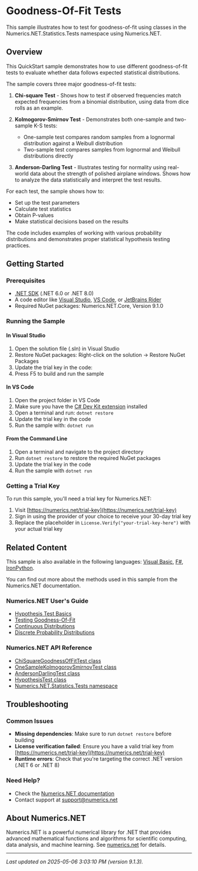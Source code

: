 # Goodness-Of-Fit Tests

This sample illustrates how to test for goodness-of-fit using classes in the Numerics.NET.Statistics.Tests namespace using Numerics.NET.

## Overview

This QuickStart sample demonstrates how to use different goodness-of-fit tests to evaluate whether data follows
expected statistical distributions.

The sample covers three major goodness-of-fit tests:

1. **Chi-square Test** - Shows how to test if observed frequencies match expected frequencies from a
binomial distribution, using data from dice rolls as an example.

2. **Kolmogorov-Smirnov Test** - Demonstrates both one-sample and two-sample K-S tests:
   - One-sample test compares random samples from a lognormal distribution against a Weibull
     distribution
   - Two-sample test compares samples from lognormal and Weibull distributions directly

3. **Anderson-Darling Test** - Illustrates testing for normality using real-world data about the
strength of polished airplane windows. Shows how to analyze the data statistically and interpret
the test results.

For each test, the sample shows how to:
- Set up the test parameters
- Calculate test statistics
- Obtain P-values
- Make statistical decisions based on the results

The code includes examples of working with various probability distributions and demonstrates proper
statistical hypothesis testing practices.


## Getting Started

### Prerequisites

- [.NET SDK](https://dotnet.microsoft.com/download) (.NET 6.0 or .NET 8.0)
- A code editor like [Visual Studio](https://visualstudio.microsoft.com/), [VS Code](https://code.visualstudio.com/), or [JetBrains Rider](https://www.jetbrains.com/rider/)
- Required NuGet packages: Numerics.NET.Core, Version 9.1.0

### Running the Sample

#### In Visual Studio
1. Open the solution file (.sln) in Visual Studio
2. Restore NuGet packages: Right-click on the solution → Restore NuGet Packages
3. Update the trial key in the code:
4. Press F5 to build and run the sample

#### In VS Code

1. Open the project folder in VS Code
2. Make sure you have the [C# Dev Kit extension](https://marketplace.visualstudio.com/items?itemName=ms-dotnettools.csdevkit) installed
3. Open a terminal and run: `dotnet restore`
4. Update the trial key in the code 
5. Run the sample with: `dotnet run`

#### From the Command Line

1. Open a terminal and navigate to the project directory
2. Run `dotnet restore` to restore the required NuGet packages
3. Update the trial key in the code
4. Run the sample with `dotnet run`

### Getting a Trial Key

To run this sample, you'll need a trial key for Numerics.NET:

1. Visit [https://numerics.net/trial-key](https://numerics.net/trial-key)
2. Sign in using the provider of your choice to receive your 30-day trial key
3. Replace the placeholder in `License.Verify("your-trial-key-here")` with your actual trial key

## Related Content

This sample is also available in the following languages: 
[Visual Basic](https://github.com/NumericsDotNet/quickstart-visualbasic/tree/net462/statistics/hypothesis-tests/goodness-of-fit-tests), [F#](https://github.com/NumericsDotNet/quickstart-fsharp/tree/net462/statistics/hypothesis-tests/goodness-of-fit-tests), [IronPython](https://github.com/NumericsDotNet/quickstart-ironpython/tree/net462/statistics/hypothesis-tests/goodness-of-fit-tests).

You can find out more about the methods used in this sample from the Numerics.NET documentation.

### Numerics.NET User's Guide

- [Hypothesis Test Basics](https://numerics.netstatistics/hypothesis-tests/hypothesis-test-basics)
- [Testing Goodness-Of-Fit](https://numerics.netstatistics/hypothesis-tests/testing-goodness-of-fit)
- [Continuous Distributions](https://numerics.netstatistics/continuous-distributions/continuous-distributions)
- [Discrete Probability Distributions](https://numerics.netstatistics/discrete-distributions/discrete-probability-distributions)

### Numerics.NET API Reference

- [ChiSquareGoodnessOfFitTest class](https://numerics.net/documentation/latest/reference/numerics.net.statistics.tests.chisquaregoodnessoffittest)
- [OneSampleKolmogorovSmirnovTest class](https://numerics.net/documentation/latest/reference/numerics.net.statistics.tests.onesamplekolmogorovsmirnovtest)
- [AndersonDarlingTest class](https://numerics.net/documentation/latest/reference/numerics.net.statistics.tests.andersondarlingtest)
- [HypothesisTest class](https://numerics.net/documentation/latest/reference/numerics.net.statistics.tests.hypothesistest)
- [Numerics.NET.Statistics.Tests namespace](https://numerics.net/documentation/latest/reference/numerics.net.statistics.tests)


## Troubleshooting

### Common Issues

- **Missing dependencies**: Make sure to run `dotnet restore` before building
- **License verification failed**: Ensure you have a valid trial key from [https://numerics.net/trial-key](https://numerics.net/trial-key)
- **Runtime errors**: Check that you're targeting the correct .NET version (.NET 6 or .NET 8)

### Need Help?

- Check the [Numerics.NET documentation](https://numerics.net/documentation/)
- Contact support at [support@numerics.net](mailto:support@numerics.net?subject=GoodnessOfFitTests%20QuickStart%20Sample%20%28C%23%29)

## About Numerics.NET

Numerics.NET is a powerful numerical library for .NET that provides advanced mathematical 
functions and algorithms for scientific computing, data analysis, and machine learning.
See [numerics.net](https://numerics.net) for details.

---

_Last updated on 2025-05-06 3:03:10 PM (version 9.1.3)._
